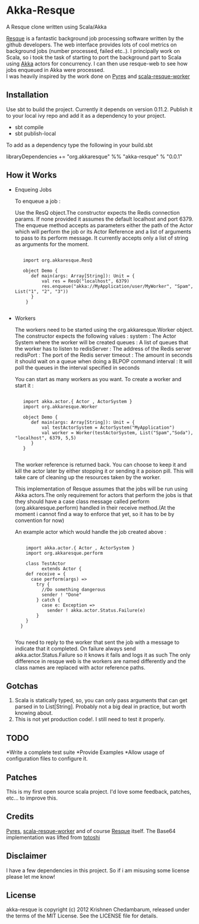 Akka-Resque
===========
A Resque clone written using Scala/Akka

[Resque](http://github.com/defunkt/resque) is a fantastic background job processing software written by the github developers.
The web interface provides lots of cool metrics on background jobs (number processed, failed etc..).
I principally work on Scala, so i took the task of starting to port the background part
to Scala using [Akka](https://github.com/akka/akka) actors for concurrency. I can then use resque-web to see how jobs enqueued in Akka were processed.  
I was heavily inspired by the work done on [Pyres](http://github.com/binarydud/pyres) and [scala-resque-worker](jamesgolick/scala-resque-worker)

Installation
------------
Use sbt to build the project. Currently it depends on version 0.11.2. Publish it to your local ivy repo and add it as a dependency to your project.

* sbt compile
* sbt publish-local

To add as a dependency type the following in your build.sbt

libraryDependencies += "org.akkaresque" %% "akka-resque" % "0.0.1"

How it Works
------------

* Enqueing Jobs
  
  To enqueue a job :
     
     Use the ResQ object.The constructor expects the Redis connection params. If none provided it assumes the default localhost and port 6379.
     The enqueue method accepts as parameters either the path of the Actor which will perform the job or its Actor Reference and a list of arguments to pass to its perform message.
     It currently accepts only a list of string as arguments for the moment.
     
     <pre lang="scala"><code>  
     import org.akkaresque.ResQ
     
     object Demo {
      	def main(args: Array[String]): Unit = {
  			val res = ResQ("localhost", 6379) 
  			res.enqueue("akka://MyApplication/user/MyWorker", "Spam", List("1", "2", "3"))
  		}
  	  }
     </code></pre>
     
* Workers   

  The workers need to be started using the org.akkaresque.Worker object.
  The constructor expects the following values : 
    system : The Actor System where the worker will be created
    queues : A list of queues that the worker has to listen to
    redisServer : The address of the Redis server 
    redisPort : The port of the Redis server
    timeout : The amount in seconds it should wait on a queue when doing a BLPOP command
    interval : It will poll the queues in the interval specified in seconds
    
  You can start as many workers as you want. To create a worker and start it :
     
    <pre lang="scala"><code>  
     import akka.actor.{ Actor , ActorSystem }
     import org.akkaresque.Worker
     
     object Demo {
     	def main(args: Array[String]): Unit = {
			val testActorSystem = ActorSystem("MyApplication")
			val worker = Worker(testActorSystem, List("Spam","Soda"), "localhost", 6379, 5,5)     	   
     	}
     }
    </code></pre>
  
  The worker reference is returned back. You can choose to keep it and kill the actor later by either stopping it or sending it a poison pill. 
  This will take care of cleaning up the resources taken by the worker.

  This implementation of Resque assumes that the jobs will be run using Akka actors.The only requirement for actors that perform the jobs 
  is that they should have a case class message called perform (org.akkaresque.perform) 
  handled in their receive method.(At the moment i cannot find a way to enforce that yet, so it has to be by convention for now)

  An example actor which would handle the job created above :
      
     <pre lang="scala"><code>  
      import akka.actor.{ Actor , ActorSystem }
      import org.akkaresque.perform
  
	  class TestActor
	  		extends Actor {
	  def receive = {
	    case perform(args) =>
	      try {
	        //Do something dangerous
	        sender ! "Done"
	      } catch {
	        case e: Exception =>
	          sender ! akka.actor.Status.Failure(e)
	      }
	  }
	}
    </code></pre>

  You need to reply to the worker that sent the job with a message to indicate that it completed. On failure always send akka.actor.Status.Failure so it knows it fails and logs it as such
  The only difference in resque web is the workers are named differently and the class names are replaced with actor reference paths.

Gotchas
-------
  1. Scala is statically typed, so, you can only pass arguments that can get parsed in to List[String]. Probably not a big deal in practice, but worth knowing about.
  2. This is not yet production code!. I still need to test it properly.

TODO
----
*Write a complete test suite
*Provide Examples
*Allow usage of configuration files to configure it.

Patches
-------

This is my first open source scala project. I'd love some feedback, patches, etc... to improve this. 

Credits
-------

[Pyres](http://github.com/binarydud/pyres), [scala-resque-worker](jamesgolick/scala-resque-worker) and of course [Resque](http://github.com/defunkt/resque) itself.
The Base64 implementation was lifted from [totoshi](https://github.com/tototoshi/scala-base64)


Disclaimer
-------
I have a few dependencies in this project. So if i am misusing some license please let me know!

License
------

akka-resque is copyright (c) 2012 Krishnen Chedambarum, released under the terms of the MIT License. See the LICENSE file for details.


